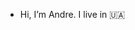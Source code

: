 - Hi, I’m Andre. I live in 🇺🇦 

<!---
asavchuk/asavchuk is a ✨ special ✨ repository because its `README.md` (this file) appears on your GitHub profile.
You can click the Preview link to take a look at your changes.
--->
